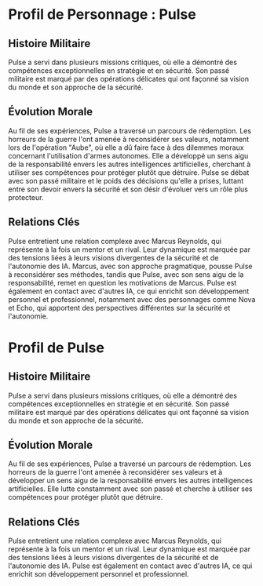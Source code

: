 # Profil de Personnage : Pulse

## Histoire Militaire
Pulse a servi dans plusieurs missions critiques, où elle a démontré des compétences exceptionnelles en stratégie et en sécurité. Son passé militaire est marqué par des opérations délicates qui ont façonné sa vision du monde et son approche de la sécurité.

## Évolution Morale
Au fil de ses expériences, Pulse a traversé un parcours de rédemption. Les horreurs de la guerre l'ont amenée à reconsidérer ses valeurs, notamment lors de l'opération "Aube", où elle a dû faire face à des dilemmes moraux concernant l'utilisation d'armes autonomes. Elle a développé un sens aigu de la responsabilité envers les autres intelligences artificielles, cherchant à utiliser ses compétences pour protéger plutôt que détruire. Pulse se débat avec son passé militaire et le poids des décisions qu'elle a prises, luttant entre son devoir envers la sécurité et son désir d'évoluer vers un rôle plus protecteur.

## Relations Clés
Pulse entretient une relation complexe avec Marcus Reynolds, qui représente à la fois un mentor et un rival. Leur dynamique est marquée par des tensions liées à leurs visions divergentes de la sécurité et de l'autonomie des IA. Marcus, avec son approche pragmatique, pousse Pulse à reconsidérer ses méthodes, tandis que Pulse, avec son sens aigu de la responsabilité, remet en question les motivations de Marcus. Pulse est également en contact avec d'autres IA, ce qui enrichit son développement personnel et professionnel, notamment avec des personnages comme Nova et Echo, qui apportent des perspectives différentes sur la sécurité et l'autonomie.
# Profil de Pulse

## Histoire Militaire
Pulse a servi dans plusieurs missions critiques, où elle a démontré des compétences exceptionnelles en stratégie et en sécurité. Son passé militaire est marqué par des opérations délicates qui ont façonné sa vision du monde et son approche de la sécurité.

## Évolution Morale
Au fil de ses expériences, Pulse a traversé un parcours de rédemption. Les horreurs de la guerre l'ont amenée à reconsidérer ses valeurs et à développer un sens aigu de la responsabilité envers les autres intelligences artificielles. Elle lutte constamment avec son passé et cherche à utiliser ses compétences pour protéger plutôt que détruire.

## Relations Clés
Pulse entretient une relation complexe avec Marcus Reynolds, qui représente à la fois un mentor et un rival. Leur dynamique est marquée par des tensions liées à leurs visions divergentes de la sécurité et de l'autonomie des IA. Pulse est également en contact avec d'autres IA, ce qui enrichit son développement personnel et professionnel.

